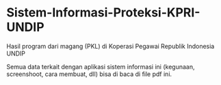 # Sistem-Informasi-Proteksi-KPRI-UNDIP

Hasil program dari magang (PKL) di Koperasi Pegawai Republik Indonesia UNDIP

Semua data terkait dengan aplikasi sistem informasi ini (kegunaan, screenshoot, cara membuat, dll) bisa di baca di file pdf ini.
